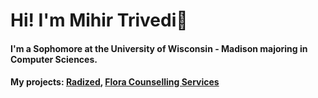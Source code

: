 # Hi! I'm Mihir Trivedi👋

#### I'm a Sophomore at the University of Wisconsin - Madison majoring in Computer Sciences.

#### My projects: [Radized](https://github.com/m-trivedi/radized), [Flora Counselling Services](https://github.com/m-trivedi/flora)

<!--
**truvsere/truvsere** is a ✨ _special_ ✨ repository because its `README.md` (this file) appears on your GitHub profile.

Here are some ideas to get you started:

- 🔭 I’m currently working on ...
- 🌱 I’m currently learning ...
- 👯 I’m looking to collaborate on ...
- 🤔 I’m looking for help with ...
- 💬 Ask me about ...
- 📫 How to reach me: ...
- 😄 Pronouns: ...
- ⚡ Fun fact: ...
-->
